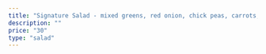 ```yaml
---
title: "Signature Salad - mixed greens, red onion, chick peas, carrots, feta cheese and sliced almonds with my own herb vinaigrette"
description: ""
price: "30"
type: "salad"
---
```


